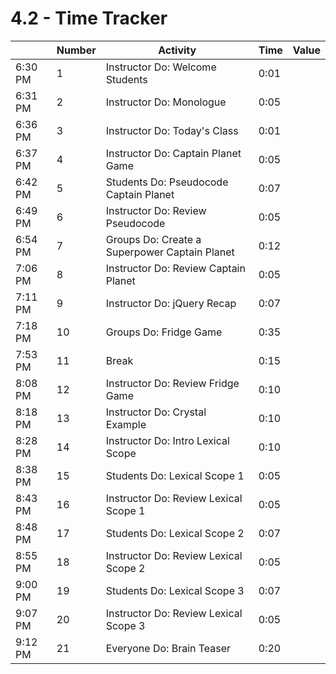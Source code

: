 # 4.2 - Time Tracker

|         | Number | Activity                                       | Time | Value |
| ------- | ------ | ---------------------------------------------- | ---- | ----- |
| 6:30 PM | 1      | Instructor Do: Welcome Students                | 0:01 |       |
| 6:31 PM | 2      |  Instructor Do: Monologue                      | 0:05 |       |
| 6:36 PM | 3      |  Instructor Do: Today's Class                  | 0:01 |       |
| 6:37 PM | 4      |  Instructor Do: Captain Planet Game            | 0:05 |       |
| 6:42 PM | 5      |  Students Do: Pseudocode Captain Planet        | 0:07 |       |
| 6:49 PM | 6      |  Instructor Do: Review Pseudocode              | 0:05 |       |
| 6:54 PM | 7      |  Groups Do: Create a Superpower Captain Planet | 0:12 |       |
| 7:06 PM | 8      |  Instructor Do: Review Captain Planet          | 0:05 |       |
| 7:11 PM | 9      |  Instructor Do: jQuery Recap                   | 0:07 |       |
| 7:18 PM | 10     | Groups Do: Fridge Game                         | 0:35 |       |
| 7:53 PM | 11     | Break                                          | 0:15 |       |
| 8:08 PM | 12     | Instructor Do: Review Fridge Game              | 0:10 |       |
| 8:18 PM | 13     | Instructor Do: Crystal Example                 | 0:10 |       |
| 8:28 PM | 14     | Instructor Do: Intro Lexical Scope             | 0:10 |       |
| 8:38 PM | 15     | Students Do: Lexical Scope  1                  | 0:05 |       |
| 8:43 PM | 16     | Instructor Do: Review Lexical Scope 1          | 0:05 |       |
| 8:48 PM | 17     | Students Do: Lexical Scope 2                   | 0:07 |       |
| 8:55 PM | 18     | Instructor Do: Review Lexical Scope 2          | 0:05 |       |
| 9:00 PM | 19     | Students Do: Lexical Scope 3                   | 0:07 |       |
| 9:07 PM | 20     | Instructor Do: Review Lexical Scope 3          | 0:05 |       |
| 9:12 PM | 21     | Everyone Do: Brain Teaser                      | 0:20 |       |
